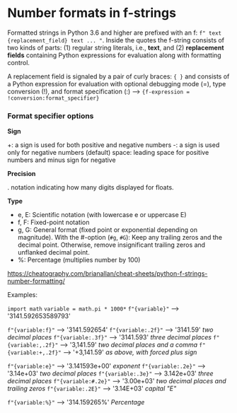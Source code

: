 # Number formats in f-strings

Formatted strings in Python 3.6 and higher are prefixed with an f: `f" text {replacement_field} text ... "`. Inside the quotes the f-string consists of two kinds of parts: (1) regular string literals, i.e., **text**, and (2) **replacement fields** containing Python expressions for evaluation along with formatting control.

A replacement field is signaled by a pair of curly braces: `{ }`  and consists of a Python expression for evaluation with optional debugging mode (=), type conversion (!), and format specification (:) --> `{f-expression = !conversion:format_specifier}`


### Format specifier options

**Sign**

+: a sign is used for both positive and negative numbers
-: a sign is used only for negative numbers (default)
space: leading space for positive numbers and minus sign for negative

**Precision**

. notation indicating how many digits displayed for floats.

**Type**

- e, E: Scientific notation (with lowercase e or uppercase E)
- f, F: Fixed-point notation
- g, G: General format (fixed point or exponential depending on magnitude). With the \#-option (`#g`, `#G`): Keep any trailing zeros and the decimal point. Otherwise, remove insignificant trailing zeros and unflanked decimal point.
- %: Percentage (multiplies number by 100)

https://cheatography.com/brianallan/cheat-sheets/python-f-strings-number-formatting/


Examples: 

`import math`
`variable = math.pi * 1000*`
`f"{variable}"` --> '3141.592653589793'

`f"{variable:f}"` --> '3141.592654'
`f"{variable:.2f}"` --> '3141.59' *two decimal places*
`f"{variable:.3f}"` --> '3141.593' *three decimal places*
`f"{variable:,.2f}"` --> '3,141.59' *two decimal places and a comma*
`f"{variable:+,.2f}"` --> '+3,141.59' *as above, with forced plus sign*


`f"{variable:e}"` --> '3.141593e+00' *exponent*
`f"{variable:.2e}"` --> '3.14e+03' *two decimal places*
`f"{variable:.3e}"` --> 3.142e+03' *three decimal places*
`f"{variable:#.2e}"` --> '3.00e+03' *two decimal places and trailing zeros*
`f"{variable:.2E}"` --> '3.14E+03' *capital "E"*

`f"{variable:%}"` --> '314.159265%' *Percentage*
